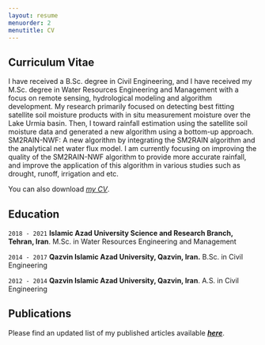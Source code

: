 ```yaml
---
layout: resume
menuorder: 2
menutitle: CV
---
```

## Curriculum Vitae

I have received a B.Sc. degree in Civil Engineering, and I have received my M.Sc. degree in Water Resources Engineering and Management with a focus on remote sensing, hydrological modeling and algorithm development. 
My research primarily focused on detecting best fitting satellite soil moisture products with in situ measurement moisture over the Lake Urmia basin. Then, I toward rainfall estimation using the satellite soil moisture data and generated a new algorithm using a bottom-up approach. 
SM2RAIN-NWF: A new algorithm by integrating the SM2RAIN algorithm and the analytical net water flux model. 
I am currently focusing on improving the quality of the SM2RAIN-NWF algorithm to provide more accurate rainfall, and improve the application of this algorithm in various studies such as drought, runoff, irrigation and etc.

You can also download *[my CV](/files/exampele)*.

## Education

`2018 - 2021`
__Islamic Azad University Science and Research Branch, Tehran, Iran__.
M.Sc. in Water Resources Engineering and Management

`2014 - 2017`
__Qazvin Islamic Azad University, Qazvin, Iran.__
B.Sc. in Civil Engineering

`2012 - 2014`
__Qazvin Islamic Azad University, Qazvin, Iran__.
A.S. in Civil Engineering


## Publications
Please find an updated list of my published articles available __*[here](https://scholar.google.com/citations?user=SI0yqk0AAAAJ&hl=en)*__.  





<!-- ### Footer

Last updated: May 2013 -->


